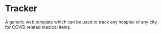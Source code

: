 # Tracker
A generic web template which can be used to track any hospital of any city for COVID related medical items.
